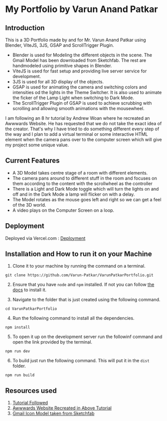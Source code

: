 # My Portfolio by Varun Anand Patkar

## Introduction

This is a 3D Portfolio made by and for Mr. Varun Anand Patkar using Blender, ViteJS, 3JS, GSAP and ScrollTrigger Plugin.

- Blender is used for Modeling the different objects in the scene. The Gmail Model has been downloaded from Sketchfab. The rest are handmodeled using primitive shapes in Blender.
- ViteJS is used for fast setup and providing live server service for development.
- 3JS is used for all 3D display of the objects.
- GSAP is used for animating the camera and switching colors and intensities od the lights in the Theme Switcher. It is also used to animate the ficker of the Lamp Light when switching to Dark Mode.
- The ScrollTrigger Plugin of GSAP is used to achieve scrubbing with scrolling and allowing smooth animations with the mousewheel.

I am following an 8 hr tutorial by Andrew Woan where he recreated an Awwwards Website. He has requested that we do not take the exact idea of the creator. That's why I have tried to do something different every step of the way and I plan to add a virtual terminal or some interactive HTML element when the camera pans over to the computer screen which will give my project some unique value.

## Current Features

- A 3D Model takes centre stage of a room with different elements.
- The camera pans around to different stuff in the room and focuses on them according to the content with the scrollwheel as the controller
- There is a Light and Dark Mode toggle which will turn the lights on and off and in the Dark Mode a lamp will flicker on with a delay.
- The Model rotates as the mouse goes left and right so we can get a feel of the 3D world.
- A video plays on the Computer Screen on a loop.

## Deployment

Deployed via Vercel.com : [Deployment](https://varun-patkar-portfolio.vercel.app/)

## Installation and How to run it on your Machine

1. Clone it to your machine by running the command on a terminal.

`git clone https://github.com/Varun-Patkar/VarunPatkarPortfolio.git`

2. Ensure that you have `node` and `npm` installed. If not you can follow [the docs](https://docs.npmjs.com/downloading-and-installing-node-js-and-npm) to install it.

3. Navigate to the folder that is just created using the following command.

`cd VarunPatkarPortfolio`

4. Run the following command to install all the dependencies.

`npm install`

5. To open it up on the development server run the followinf command and open the link provided by the terminal.

`npm run dev`

6. To build just run the following command. This will put it in the `dist` folder.

`npm run build`

## Resources used

1. [Tutorial Followed](https://www.youtube.com/watch?v=rxTb9ys834w)
2. [Awwwards Website Recreated in Above Tutorial]()
3. [Gmail Icon Model taken from Sketchfab](https://sketchfab.com/3d-models/3d-icons-email-dfe7298e6c4f4a0385fc2b42104ddaa4)

